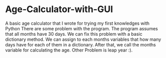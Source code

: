 # Age-Calculator-with-GUI
A basic age calculator that I wrote for trying my first knowledges with Python
There are some problem with the program. The program assumes that all months have 30 days. We can fix this problem with a basic dictionary method. We can assign to each months variables that how many days have for each of them in a dictionary. After that, we call the months variable for calculating the age.
Other Problem is leap year :).
